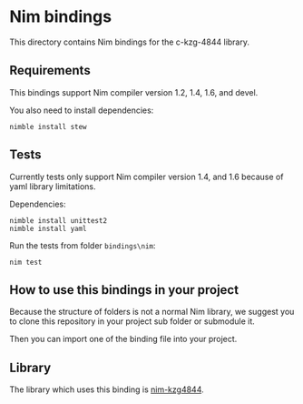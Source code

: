 # Nim bindings

This directory contains Nim bindings for the c-kzg-4844 library.

## Requirements

This bindings support Nim compiler version 1.2, 1.4, 1.6, and devel.

You also need to install dependencies:

```
nimble install stew
```

## Tests

Currently tests only support Nim compiler version 1.4, and 1.6 because of yaml library limitations.

Dependencies:

```
nimble install unittest2
nimble install yaml
```

Run the tests from folder `bindings\nim`:

```
nim test
```

## How to use this bindings in your project

Because the structure of folders is not a normal Nim library, we suggest you to
clone this repository in your project sub folder or submodule it.

Then you can import one of the binding file into your project.

## Library

The library which uses this binding is [nim-kzg4844](https://github.com/status-im/nim-kzg4844).
